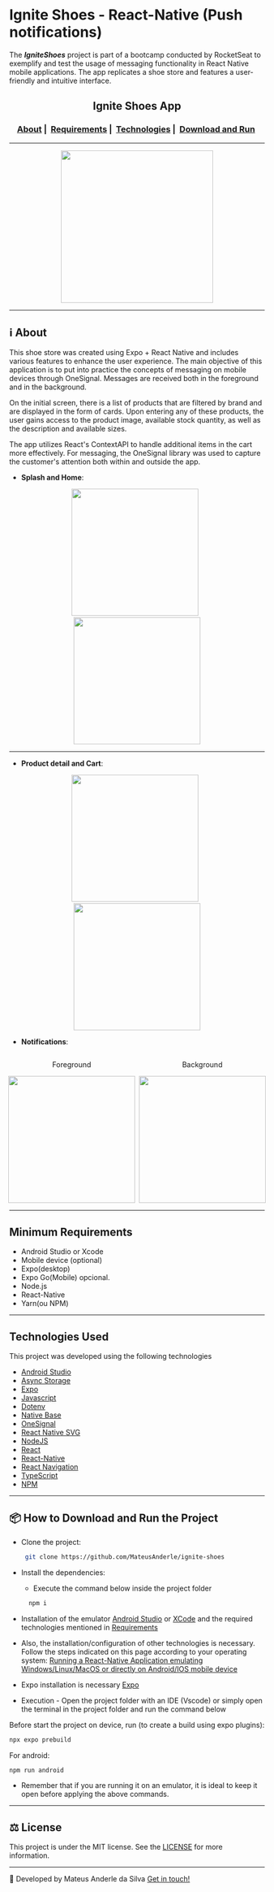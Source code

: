 # Ignite Shoes - React-Native (Push notifications)

The **_IgniteShoes_** project is part of a bootcamp conducted by RocketSeat to exemplify and test the usage of messaging functionality in React Native mobile applications. The app replicates a shoe store and features a user-friendly and intuitive interface.

<h2 align="center">Ignite Shoes App</h2>
<h3 align="center">
  <a href="#information_source-about">About</a>&nbsp;|&nbsp;
  <a href="#minimum-requirements">Requirements</a>&nbsp;|&nbsp;
  <a href="#technologies-used">Technologies</a>&nbsp;|&nbsp;
  <a href="#package-how-to-download-and-run-the-project">Download and Run</a>&nbsp;
</h3>

---

<div align="center" >
<img src="https://github.com/MateusAnderle/ignite-shoes/assets/100309091/47f7b29d-7e09-4c2d-ae77-a7a6376b032a" width="300">
</div>

---

## :information_source: About

This shoe store was created using Expo + React Native and includes various features to enhance the user experience. The main objective of this application is to put into practice the concepts of messaging on mobile devices through OneSignal. Messages are received both in the foreground and in the background.

On the initial screen, there is a list of products that are filtered by brand and are displayed in the form of cards. Upon entering any of these products, the user gains access to the product image, available stock quantity, as well as the description and available sizes.

The app utilizes React's ContextAPI to handle additional items in the cart more effectively. For messaging, the OneSignal library was used to capture the customer's attention both within and outside the app.

- **Splash and Home**:

<div align="center" >
  <img src="https://imgur.com/o0cSqNW.png" width="250">&nbsp;&nbsp;<img src="https://imgur.com/ekOcwZT.png" width="250">
</div>

---

- **Product detail and Cart**:

<div align="center" >
  <img src="https://imgur.com/IpvW79O.png" width="250">&nbsp;&nbsp;<img src="https://imgur.com/dS2wjLv.png" width="250">
</div>

- **Notifications**:

<div align="center" style="display: flex; justify-content: center">
  <div>
    <p>Foreground</p>
    <img src="https://imgur.com/n1gNdjx.png" width="250">
  </div>
  &nbsp;&nbsp;
  <div>
    <p>Background</p>
    <img src="https://imgur.com/JJBi41W.png" width="250">
  </div>
</div>

---

## Minimum Requirements

- Android Studio or Xcode
- Mobile device (optional)
- Expo(desktop)
- Expo Go(Mobile) opcional.
- Node.js
- React-Native
- Yarn(ou NPM)

---

## Technologies Used

This project was developed using the following technologies

- [Android Studio](https://developer.android.com/studio)
- [Async Storage](https://react-native-async-storage.github.io/async-storage/docs/usage/)
- [Expo](https://expo.dev/)
- [Javascript](https://developer.mozilla.org/pt-BR/docs/Web/JavaScript)
- [Dotenv](https://github.com/motdotla/dotenv#readme)
- [Native Base](https://nativebase.io/)
- [OneSignal](https://onesignal.com/)
- [React Native SVG](https://github.com/software-mansion/react-native-svg)
- [NodeJS](https://nodejs.org/en/)
- [React](https://react.dev/)
- [React-Native](https://reactnative.dev/)
- [React Navigation](https://reactnavigation.org/)
- [TypeScript](https://www.typescriptlang.org/)
- [NPM](https://www.npmjs.com/)

---

## :package: How to Download and Run the Project

- Clone the project:

  ```bash
   git clone https://github.com/MateusAnderle/ignite-shoes
  ```

- Install the dependencies:
  - Execute the command below inside the project folder
  ```bash
    npm i
  ```
- Installation of the emulator [Android Studio](https://developer.android.com/studio) or [XCode](https://developer.apple.com/xcode/resources/) and the required technologies mentioned in <a href="#minimum-requirements">Requirements</a>

- Also, the installation/configuration of other technologies is necessary. Follow the steps indicated on this page according to your operating system: [Running a React-Native Application emulating Windows/Linux/MacOS or directly on Android/IOS mobile device](https://reactnative.dev/docs/environment-setup)
- Expo installation is necessary [Expo](https://expo.dev/)
- Execution - Open the project folder with an IDE (Vscode) or simply open the terminal in the project folder and run the command below

Before start the project on device, run (to create a build using expo plugins):

```bash
npx expo prebuild
```

For android:

```bash
npm run android
```

- Remember that if you are running it on an emulator, it is ideal to keep it open before applying the above commands.

---

## :balance_scale: License

This project is under the MIT license. See the [LICENSE](https://github.com/MateusAnderle/ignite-shoes/blob/main/LICENSE) for more information.

---

:rocket: Developed by Mateus Anderle da Silva [Get in touch!](https://www.linkedin.com/in/mateus-anderle-da-silva/)
